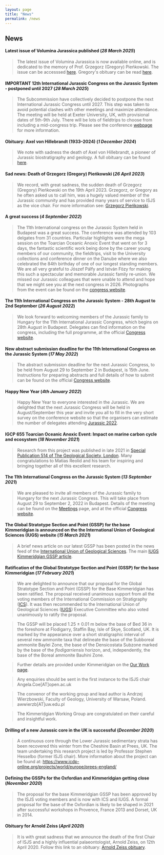 ```yaml
---
layout: page
title: "News"
permalink: /news
---
```

## News

#### Latest issue of Volumina Jurassica published (*28 March 2025*)
> The latest issue of Volumina Jurassica is now available online, and is dedicated to the memory of Prof. Grzegorz (Gregory) Pieńkowski. The issue can be accesssed [here](https://vjs.pgi.gov.pl/issue/view/23575). Gregory's obituary can be read [here](pieńkowski).

#### IMPORTANT 12th International Jurassic Congress on the Jurassic System - postponed until 2027 (*28 March 2025*)
> The Subcommission have collectively decided to postpone the next International Jurassic Congress until 2027. This step was taken to avoid potential clashes with other meetings and maximize attendance. The meeting will be held at Exeter University, UK, with provisional dates of 5th-9th July. There will be lots of fieldtrips to choose from including a mid-congress trip. Please see the conference [webpage](/congress2027) for more information.

#### Obituary: Axel von Hillebrandt (1933–2024) (*1 December 2024*)
> We note with sadness the death of Axel von Hillebrandt, a pioneer of Jurassic biostratigraphy and geology. A full obituary can be found [here](hillebrandt).

#### Sad news: Death of Grzegorz (Gregory) Pieńkowski (*26 April 2023*)
> We record, with great sadness, the sudden death of Grzegorz (Gregory) Pieńkowski on the 19th April 2023. Grzegorz, or Gregory as he often asked us to call him, was a hugely valued member of the Jurassic community and has provided many years of service to ISJS as the vice chair. For more information see: [Grzegorz Pieńkowski](pieńkowski).

#### A great success (*4 September 2022*)
> The 11th International congress on the Jurassic System held in Budapest was a great success. The conference was attended by 103 delgates from 31 countries. Particular highlights were the mega session on the Toarcian Oceanic Anoxic Event that went on for 3 days, the fantastic scientific work being done by the career young members of our community, the fieldtrips, visit to the University collections and conference dinner on the Danube where we also celebrated the 84th birthday of one of our longest standing members. We are all very grateful to Jószef Pálfy and István Fözy for making this such a spectacular and memorable Jurassic family re-union. We missed our Jurassic colleagues that were unable to attend and hope that we might see you at the next congress in 2026. Photographs from the event can be found on the [congress website](https://jurassic2022.hu/). 

#### The 11th International Congress on the Jurassic System - 28th August to 2nd September (*26 August 2022*)
> We look forward to welcoming members of the Jurassic family to Hungary for the 11th International Jurassic Congress, which begins on 28th August in Budapest. Delegates can find information on the congress, including the full programme, at the official [Congress website](https://jurassic2022.hu/).

#### New abstract submission deadline for the 11th International Congress on the Jurassic System (*17 May 2022*)
> The abstract submission deadline for the next Jurassic Congress, to be held from August 29 to September 2 in Budapest, is 15th June. Instructions for preparing abstracts and full details of how to submit can be found on the official [Congress website](https://jurassic2022.hu/).

#### Happy New Year (*4th January 2022*)
>Happy New Year to everyone interested in the Jurassic. We are delighted that the next Jurassic Congress will be held in August/September this year and invite you all to fill in the very short survey on the conference website so that the organisers can estimate the number of delegates attending [Jurassic 2022](https://jurassic2022.hu/).

#### IGCP 655  Toarcian Oceanic Anoxic Event: Impact on marine carbon cycle and ecosystem (*18 November 2021*)
> Research from this project was published in late 2021 in [Special Publication 514 of The Geological Society, London](https://sp.lyellcollection.org/content/514/1). Many congratulations to Matias Reolid and his team for inspiring and bringing together all of this excellent research.

#### The 11th International Congress on the Jurassic System (*13 September 2021*)
> We are pleased to invite all members of the Jurassic family to Hungary for the next Jurassic Congress. This will take place from August 29 to September 2, 2022 in Budapest. Details of the meeting can be found on the [Meetings](/meetings) page, and at the official [Congress website](https://jurassic2022.hu/).

#### The Global Stratotype Section and Point (GSSP) for the base Kimmeridgian is announced on the the International Union of Geological Sciences (IUGS) website (*15 March 2021*)
> A brief news article on our latest GSSP has been posted in the news feed of the [International Union of Geological Sciences](https://www.iugs.org/). The main [IUGS Kimmeridgian GSSP article](https://98ca4554-1361-4fb1-a4d8-a1bb16d032e6.filesusr.com/ugd/f1fc07_08ca190c57374ef2bff5a0934205688b.pdf?index=true).

#### Ratification of the Global Stratotype Section and Point (GSSP) for the base Kimmeridgian (*17 February 2021*)
> We are delighted to announce that our proposal for the Global Stratotype Section and Point (GSSP) for the Base Kimmeridgian has been ratified. The proposal received unanimous support from all the voting members of the International Commission on Stratigraphy ([ICS](https://stratigraphy.org/)). It was then recommended to the International Union of Geological Sciences ([IUGS](https://www.iugs.org/)) Executive Committee who also voted unanimously to ratify the proposal. 

> The GSSP will be placed 1.25 ± 0.01 m below the base of Bed 36 in the foreshore at Flodigarry, Staffin Bay, Isle of Skye, Scotland, UK. It is marked by the appearance over a short stratigraphic interval of several new ammonite taxa that delineate the base of the Subboreal ammonite Baylei Zone, the base of the Densicostata Subzone marked by the base of the *flodigarriensis* horizon, and, independently, the base of the Boreal ammonite Bauhini Zone.

> Further details are provided under Kimmeridgian on the [Our Work page](/our-work).

> Any enquiries should be sent in the first instance to the ISJS chair Angela.Coe[AT]open.ac.uk

> The convenor of the working group and lead author is Andrzej Wierzbowski, Faculty of Geology, University of Warsaw, Poland. awwierzb[AT]uw.edu.pl

> The Kimmeridgian Working Group are congratulated on their careful and insightful work.

#### Drilling of a new Jurassic core in the UK is successful (*December 2020*)
> A continuous core through the Lower Jurassic sedimentary strata has been recovered this winter from the Cheshire Basin at Prees, UK. The team undertaking this research project is led by Professor Stephen Hesselbo (former ISJS chair). More information about the project can be found at: <https://www.icdp-online.org/projects/world/europe/prees-england/>

#### Defining the GSSPs for the Oxfordian and Kimmeridgian getting close (*November 2020*)
> The proposal for the base Kimmeridgian GSSP has been approved by the ISJS voting members and is now with ICS and IUGS.
A formal proposal for the base of the Oxfordian is likely to be shaped in 2021 after successful workshops in Provence, France 2013 and Dorset, UK in 2014.

#### Obituary for Arnold Zeiss (*April 2020*)
> It is with great sadness that we announce the death of the first Chair of ISJS and a highly influential palaeontologist, Arnold Zeiss, on 12th April 2020. Follow this link to an obituary: [Arnold Zeiss obituary](zeiss).
